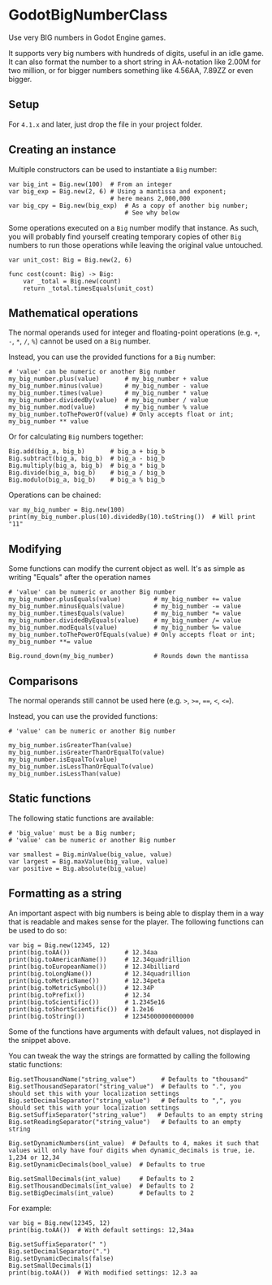 # GodotBigNumberClass

Use very BIG numbers in Godot Engine games.

It supports very big numbers with hundreds of digits, useful in an idle game. It can also format the number to a short string in AA-notation like 2.00M for two million, or for bigger numbers something like 4.56AA, 7.89ZZ or even bigger.

## Setup

For `4.1.x` and later, just drop the file in your project folder.

## Creating an instance

Multiple constructors can be used to instantiate a `Big` number:

```GDScript
var big_int = Big.new(100)  # From an integer
var big_exp = Big.new(2, 6) # Using a mantissa and exponent;
                            # here means 2,000,000
var big_cpy = Big.new(big_exp)  # As a copy of another big number;
                                # See why below
```

Some operations executed on a `Big` number modify that instance. As such, you will probably find yourself creating temporary copies of other `Big` numbers to run those operations while leaving the original value untouched.

```GDScript
var unit_cost: Big = Big.new(2, 6)

func cost(count: Big) -> Big:
    var _total = Big.new(count)
    return _total.timesEquals(unit_cost)
```

## Mathematical operations

The normal operands used for integer and floating-point operations (e.g. `+`, `-`, `*`, `/`, `%`) cannot be used on a `Big` number.

Instead, you can use the provided functions for a `Big` number:

```GDScript
# 'value' can be numeric or another Big number
my_big_number.plus(value)       # my_big_number + value
my_big_number.minus(value)      # my_big_number - value
my_big_number.times(value)      # my_big_number * value
my_big_number.dividedBy(value)  # my_big_number / value
my_big_number.mod(value)        # my_big_number % value
my_big_number.toThePowerOf(value) # Only accepts float or int; my_big_number ** value
```

Or for calculating `Big` numbers together:

```GDScript
Big.add(big_a, big_b)       # big_a + big_b
Big.subtract(big_a, big_b)  # big_a - big_b
Big.multiply(big_a, big_b)  # big_a * big_b
Big.divide(big_a, big_b)    # big_a / big_b
Big.modulo(big_a, big_b)    # big_a % big_b
```

Operations can be chained:

```GDScript
var my_big_number = Big.new(100)
print(my_big_number.plus(10).dividedBy(10).toString())  # Will print "11"
```

## Modifying

Some functions can modify the current object as well. It's as simple as writing "Equals" after the operation names

```GDScript
# 'value' can be numeric or another Big number
my_big_number.plusEquals(value)         # my_big_number += value
my_big_number.minusEquals(value)        # my_big_number -= value
my_big_number.timesEquals(value)        # my_big_number *= value
my_big_number.dividedByEquals(value)    # my_big_number /= value
my_big_number.modEquals(value)          # my_big_number %= value
my_big_number.toThePowerOfEquals(value) # Only accepts float or int; my_big_number **= value

Big.round_down(my_big_number)           # Rounds down the mantissa
```

## Comparisons

The normal operands still cannot be used here (e.g. `>`, `>=`, `==`, `<`, `<=`).

Instead, you can use the provided functions:

```GDScript
# 'value' can be numeric or another Big number

my_big_number.isGreaterThan(value)
my_big_number.isGreaterThanOrEqualTo(value)
my_big_number.isEqualTo(value)
my_big_number.isLessThanOrEqualTo(value)
my_big_number.isLessThan(value)
```

## Static functions

The following static functions are available:

```GDScript
# 'big_value' must be a Big number;
# 'value' can be numeric or another Big number

var smallest = Big.minValue(big_value, value)
var largest = Big.maxValue(big_value, value)
var positive = Big.absolute(big_value)
```

## Formatting as a string

An important aspect with big numbers is being able to display them in a way that is readable and makes sense for the player. The following functions can be used to do so:

```GDScript
var big = Big.new(12345, 12)
print(big.toAA())               # 12.34aa
print(big.toAmericanName())     # 12.34quadrillion
print(big.toEuropeanName())     # 12.34billiard
print(big.toLongName())         # 12.34quadrillion
print(big.toMetricName())       # 12.34peta
print(big.toMetricSymbol())     # 12.34P
print(big.toPrefix())           # 12.34
print(big.toScientific())       # 1.2345e16
print(big.toShortScientific())  # 1.2e16
print(big.toString())           # 12345000000000000
```

Some of the functions have arguments with default values, not displayed in the snippet above.

You can tweak the way the strings are formatted by calling the following static functions:

```GDScript
Big.setThousandName("string_value")       # Defaults to "thousand"
Big.setThousandSeparator("string_value")  # Defaults to ".", you should set this with your localization settings
Big.setDecimalSeparator("string_value")   # Defaults to ",", you should set this with your localization settings
Big.setSuffixSeparator("string_value")   # Defaults to an empty string
Big.setReadingSeparator("string_value")   # Defaults to an empty string

Big.setDynamicNumbers(int_value)  # Defaults to 4, makes it such that values will only have four digits when dynamic_decimals is true, ie. 1,234 or 12,34
Big.setDynamicDecimals(bool_value)  # Defaults to true

Big.setSmallDecimals(int_value)     # Defaults to 2
Big.setThousandDecimals(int_value)  # Defaults to 2
Big.setBigDecimals(int_value)       # Defaults to 2
```

For example:

```GDScript
var big = Big.new(12345, 12)
print(big.toAA())  # With default settings: 12,34aa

Big.setSuffixSeparator(" ")
Big.setDecimalSeparator(".")
Big.setDynamicDecimals(false)
Big.setSmallDecimals(1)
print(big.toAA())  # With modified settings: 12.3 aa
```
